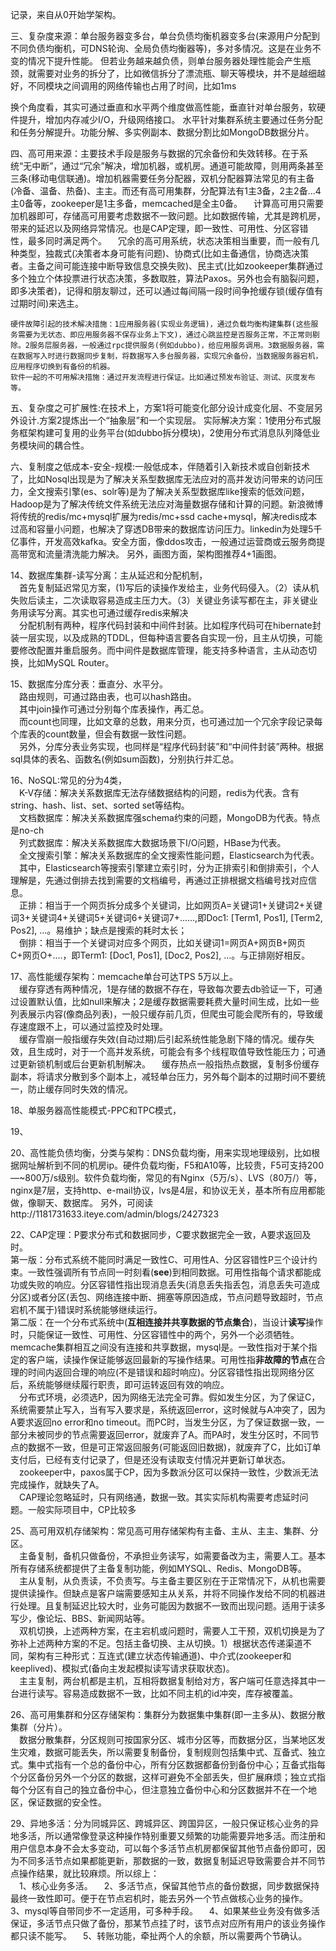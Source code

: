 记录，来自从0开始学架构。

三、复杂度来源：单台服务器变多台，单台负债均衡机器变多台(来源用户分配到不同负债均衡机，可DNS轮询、全局负债均衡器等)，多对多情况。这是在业务不变的情况下提升性能。
但若业务越来越负债，则单台服务器处理性能会产生瓶颈，就需要对业务的拆分了，比如微信拆分了漂流瓶、聊天等模块，并不是越细越好，不同模块之间调用的网络传输也占用了时间，比如1ms

换个角度看，其实可通过垂直和水平两个维度做高性能，垂直针对单台服务，软硬件提升，增加内存减少I/O，升级网络接口。
水平针对集群系统主要通过任务分配和任务分解提升。功能分解、多实例副本、数据分割比如MongoDB数据分片。

四、高可用来源：主要技术手段是服务与数据的冗余备份和失效转移。在于系统“无中断”，通过“冗余”解决，增加机器，或机房。通道可能故障，则用两条甚至三条(移动电信联通)。增加机器需要任务分配器，双机分配器算法常见的有主备(冷备、温备、热备)、主主。而还有高可用集群，分配算法有1主3备，2主2备...4主0备等，zookeeper是1主多备，memcached是全主0备。
    &emsp;计算高可用只需要加机器即可，存储高可用要考虑数据不一致问题。比如数据传输，尤其是跨机房，带来的延迟以及网络异常情况。也是CAP定理，即一致性、可用性、分区容错性，最多同时满足两个。
    &emsp;冗余的高可用系统，状态决策相当重要，而一般有几种类型，独裁式(决策者本身可能有问题)、协商式(比如主备通信，协商选决策者。主备之间可能连接中断导致信息交换失败)、民主式(比如zookeeper集群通过多个独立个体投票进行状态决策，多数取胜，算法Paxos。另外也会有脑裂问题，即多决策者)，记得和朋友聊过，还可以通过每间隔一段时间争抢缓存锁(缓存值有过期时间)来选主。
    
    硬件故障引起的技术解决措施：1应用服务器(实现业务逻辑)，通过负载均衡构建集群(这些服务需要为无状态、即应用服务器不保存业务上下文)，通过心跳监控是否服务正常，不正常则剔除。2服务层服务器，一般通过rpc提供服务(例如dubbo)，给应用服务调用。3数据服务器，需在数据写入时进行数据同步复制，将数据写入多台服务器，实现冗余备份，当数据服务器宕机，应用程序切换到有备份的机器。
    软件一起的不可用解决措施：通过开发流程进行保证。比如通过预发布验证、测试、灰度发布等。

五、复杂度之可扩展性:在技术上，方案1将可能变化部分设计成变化层、不变层另外设计.方案2提炼出一个“抽象层”和一个实现层。
实际解决方案：1使用分布式服务框架构建可复用的业务平台(如dubbo拆分模块)，2使用分布式消息队列降低业务模块间的耦合性。

六、复制度之低成本-安全-规模:一般低成本，伴随着引入新技术或自创新技术了，比如Nosql出现是为了解决关系型数据库无法应对的高并发访问带来的访问压力，全文搜索引擎(es、solr等)是为了解决关系型数据库like搜索的低效问题，Hadoop是为了解决传统文件系统无法应对海量数据存储和计算的问题。新浪微博将传统的redis/mc+mysql扩展为redis/mc+ssd cache+mysql，解决redis成本过高和容量小问题，也解决了穿透DB带来的数据库访问压力。linkedin为处理5千亿事件，开发高效kafka。安全方面，像ddos攻击，一般通过运营商或云服务商提高带宽和流量清洗能力解决。
另外，画图方面，架构图推荐4+1画图。

14、数据库集群-读写分离：主从延迟和分配机制，<br>
    &emsp;首先复制延迟常见方案，(1)写后的读操作发给主，业务代码侵入。（2）读从机失败后读主，二次读取容易造成主压力大。（3）关键业务读写都在主，非关键业务用读写分离。其实也可通过缓存redis来解决<br>
    &emsp;分配机制有两种，程序代码封装和中间件封装。比如程序代码可在hibernate封装一层实现，以及成熟的TDDL，但每种语言要各自实现一份，且主从切换，可能要修改配置并重启服务。而中间件是数据库管理，能支持多种语言，主从动态切换，比如MySQL Router。

15、数据库分库分表：垂直分、水平分。<br>
    &emsp;路由规则，可通过路由表，也可以hash路由。<br>
    &emsp;其中join操作可通过分别每个库表操作，再汇总。<br>
    &emsp;而count也同理，比如文章的总数，用来分页，也可通过加一个冗余字段记录每个库表的count数量，但会有数据一致性问题。<br>
    &emsp;另外，分库分表业务实现，也同样是“程序代码封装”和“中间件封装”两种。根据sql具体的表名、函数名(例如sum函数)，分别执行并汇总。<br>
    
16、NoSQL:常见的分为4类，<br>
    &emsp;K-V存储：解决关系数据库无法存储数据结构的问题，redis为代表。含有string、hash、list、set、sorted set等结构。<br>
    &emsp;文档数据库：解决关系数据库强schema约束的问题，MongoDB为代表。特点是no-ch<br>
    &emsp;列式数据库：解决关系数据库大数据场景下I/O问题，HBase为代表。<br>
    &emsp;全文搜索引擎：解决关系数据库的全文搜索性能问题，Elasticsearch为代表。<br>
    &emsp;其中，Elasticsearch等搜索引擎建立索引时，分为正排索引和倒排索引，个人理解是，先通过倒排去找到需要的文档编号，再通过正排根据文档编号找对应信息。<br>
    &emsp;正排：相当于一个网页拆分成多个关键词，比如网页A=关键词1+关键词2+关键词3+关键词4+关键词5+关键词6+关键词7+......,即Doc1: [Term1, Pos1], [Term2, Pos2], ...。易维护；缺点是搜索的耗时太长；<br>
    &emsp;倒排：相当于一个关键词对应多个网页，比如关键词1=网页A+网页B+网页C+网页O+....，即Term1: [Doc1, Pos1], [Doc2, Pos2], ...。与正排刚好相反。<br>
    
17、高性能缓存架构：memcache单台可达TPS 5万以上。<br>
    &emsp;缓存穿透有两种情况，1是存储的数据不存在，导致每次要去db验证一下，可通过设置默认值，比如null来解决；2是缓存数据需要耗费大量时间生成，比如一些列表展示内容(像商品列表)，一般只缓存前几页，但爬虫可能会爬所有的，导致缓存速度跟不上，可以通过监控及时处理。<br>
    &emsp;缓存雪崩一般指缓存失效(自动过期)后引起系统性能急剧下降的情况。缓存失效，且生成时，对于一个高并发系统，可能会有多个线程取值导致性能压力；可通过更新锁机制或后台更新机制解决。
    &emsp;缓存热点一般指热点数据，复制多份缓存副本，将请求分散到多个副本上，减轻单台压力，另外每个副本的过期时间不要统一，防止缓存同时失效的情况。
    
18、单服务器高性能模式-PPC和TPC模式，

19、

20、高性能负债均衡，分类与架构：DNS负载均衡，用来实现地理级别，比如根据网址解析到不同的机房ip。硬件负载均衡，F5和A10等，比较贵，F5可支持200—~800万/s级别。软件负载均衡，常见的有Nginx（5万/s）、LVS（80万/）等，nginx是7层，支持http、e-mail协议，lvs是4层，和协议无关，基本所有应用都能做，像聊天、数据库。
另外，可阅读http://1181731633.iteye.com/admin/blogs/2427323

22、CAP定理：P要求分布式和数据同步，C要求数据完全一致，A要求返回及时。<br>
第一版：分布式系统不能同时满足一致性C、可用性A、分区容错性P三个设计约束。一致性强调所有节点同一时刻看(**see**)到相同数据。可用性指每个请求都能成功或失败的响应。分区容错性指出现消息丢失(消息丢失指丢包，消息丢失可造成分区)或者分区(丢包、网络连接中断、拥塞等原因造成，节点问题导致超时，节点宕机不属于)错误时系统能够继续运行。<br>
第二版：在一个分布式系统中(**互相连接并共享数据的节点集合**)，当设计**读写**操作时，只能保证一致性、可用性、分区容错性中的两个，另外一个必须牺牲。memcache集群相互之间没有连接和共享数据，mysql是。一致性指对于某个指定的客户端，读操作保证能够返回最新的写操作结果。可用性指**非故障的节点**在合理的时间内返回合理的响应(不是错误和超时响应)。分区容错性指出现网络分区后，系统能够继续履行职责，即可运转返回有效的响应。<br>
    &emsp;分布式环境，必须选P，因为网络无法完全可靠。假如发生分区，为了保证C，系统需要禁止写入，当有写入要求是，系统返回error，这时候就与A冲突了，因为A要求返回no error和no timeout。而PC时，当发生分区，为了保证数据一致，一部分未被同步的节点需要返回error，就废弃了A。而PA时，发生分区时，不同节点的数据不一致，但是可正常返回服务(可能返回旧数据)，就废弃了C，比如订单支付后，已经有支付记录了，但是还没有读取支付情况并更新订单状态。<br>
    &emsp;zookeeper中，paxos属于CP，因为多数派分区可以保持一致性，少数派无法完成操作，就缺失了A。<br>
    &emsp;CAP理论忽略延时，只有网络通，数据一致。其实实际机构需要考虑延时问题。一般实际项目中，CP比较多<br>

25、高可用双机存储架构：常见高可用存储架构有主备、主从、主主、集群、分区。<br>
    &emsp;主备复制，备机只做备份，不承担业务读写，如需要备改为主，需要人工。基本所有存储系统都提供了主备复制功能，例如MYSQL、Redis、MongoDB等。<br>
    &emsp;主从复制，从负责读，不负责写。与主备主要区别在于正常情况下，从机也需要提供读操作。但缺点是客户端需要感知主从关系，并将不同操作发给不同的机器进行处理。且复制延迟比较大时，业务可能因为数据不一致而出现问题。适用于读多写少，像论坛、BBS、新闻网站等。<br>
    &emsp;双机切换，上述两种方案，在主宕机或问题时，需要人工干预，双机切换是为了弥补上述两种方案的不足。包括主备切换、主从切换。1）根据状态传递渠道不同，架构有三种形式：互连式(建立状态传输通道)、中介式(zookeeper和keeplived)、模拟式(备向主发起模拟读写请求获取状态)。<br>
    &emsp;主主复制，两台机都是主机，互相将数据复制给对方，客户端可任意选择其中一台进行读写。容易造成数据不一致，比如不同主机的id冲突，库存被覆盖。<br>
    
26、高可用集群和分区存储架构：集群分为数据集中集群(即一主多从)、数据分散集群（分片）。<br>
    &emsp;数据分散集群，分区规则可按国家分区、城市分区等，而数据分区，当某地区发生灾难，数据可能丢失，所以需要复制备份，复制规则包括集中式、互备式、独立式。集中式指有一个总的备份中心，所有分区数据都备份到备份中心；互备式指每个分区备份另外一个分区的数据，这样可避免不全部丢失，但扩展麻烦；独立式指每个分区有自己的独立备份中心，但注意独立备份中心和分区数据并不在一个地区，保证数据的安全性。
    
29、异地多活：分为同城异区、跨城异区、跨国异区，一般只保证核心业务的异地多活，所以通常像登录这种操作特别重要又频繁的功能需要异地多活。而注册和用户信息本身不会太多变动，可以每个多活节点机房都保留其他节点备份即可，因为不同多活节点如果都能更新，那数据的一致，数据复制延迟导致需要合并不同节点操作结果，就比较麻烦。所以综上：<br>
    &emsp;1、核心业务多活。
    &emsp;2、多活节点，保留其他节点的备份数据，同步数据保持最终一致性即可。便于在节点宕机时，能去另外一个节点做核心业务的操作。
    &emsp;3、mysql等自带同步不一定适用，可多种手段。
    &emsp;4、如果某些业务没有做多活保证，多活节点只做了备份，那某节点挂了时，该节点对应所有用户的该业务操作都只读不能写。
    &emsp;5、转账功能，牵扯两个人的余额，所以需要两个节确认。
